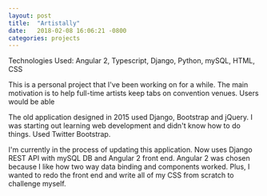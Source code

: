```yaml
---
layout: post
title:  "Artistally"
date:   2018-02-08 16:06:21 -0800
categories: projects
---
```


Technologies Used: Angular 2, Typescript, Django, Python, mySQL, HTML, CSS

This is a personal project that I've been working on for a while. The main motivation is to help full-time artists keep tabs on convention venues. Users would be able  

The old application designed in 2015 used Django, Bootstrap and jQuery. I was starting out learning web development and didn't know how to do things. Used Twitter Bootstrap.



I'm currently in the process of updating this application. Now uses Django REST API with mySQL DB and Angular 2 front end. Angular 2 was chosen because I like how two way data binding and components worked. Plus, I wanted to redo the front end and write all of my CSS from scratch to challenge myself.